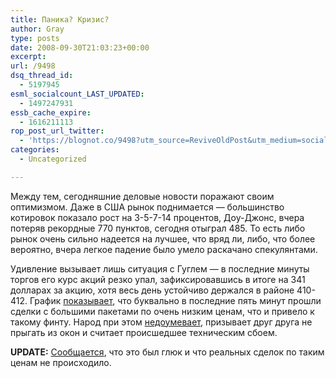 ```yaml
---
title: Паника? Кризис?
author: Gray
type: posts
date: 2008-09-30T21:03:23+00:00
excerpt:
url: /9498
dsq_thread_id:
  - 5197945
esml_socialcount_LAST_UPDATED:
  - 1497247931
essb_cache_expire:
  - 1616211113
rop_post_url_twitter:
  - 'https://blognot.co/9498?utm_source=ReviveOldPost&utm_medium=social&utm_campaign=ReviveOldPost'
categories:
  - Uncategorized

---
```








Между тем, сегодняшние деловые новости поражают своим оптимизмом. Даже в США рынок поднимается &#8212; большинство котировок показало рост на 3-5-7-14 процентов, Доу-Джонс, вчера потеряв рекордные 770 пунктов, сегодня отыграл 485. То есть либо рынок очень сильно надеется на лучшее, что вряд ли, либо, что более вероятно, вчера легкое падение было умело раскачано спекулянтами.

Удивление вызывает лишь ситуация с Гуглем &#8212; в последние минуты торгов его курс акций резко упал, зафиксировавшись в итоге на 341 долларах за акцию, хотя весь день устойчиво держался в районе 410-412. График <a href="http://finance.yahoo.com/echarts?s=GOOG#chart1:symbol=goog;range=1d;indicator=volume;charttype=line;crosshair=on;ohlcvalues=0;logscale=on;source=undefined" target="_blank">показывает</a>, что буквально в последние пять минут прошли сделки с большими пакетами по очень низким ценам, что и привело к такому финту. Народ при этом <a href="http://www.marketwatch.com/News/Story/Story.aspx?guid={4250F017-7306-46D3-9E83-D697F103190B}&siteid=yhoof2#comments" target="_blank">недоумевает</a>, призывает друг друга не прыгать из окон и считает происшедшее техническим сбоем.

**UPDATE:** <a href="http://www.nasdaqtrader.com/Trader.aspx?id=MarketSystemStatusToday" target="_blank">Сообщается</a>, что это был глюк и что реальных сделок по таким ценам не происходило.